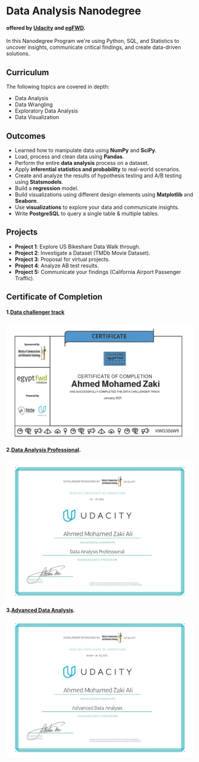 # Data Analysis Nanodegree 

#### offered by [Udacity](https://www.udacity.com/) and [egFWD](https://egfwd.com/).

In this Nanodegree Program we're using Python, SQL, and Statistics to uncover insights, communicate critical findings, and create data-driven solutions.

## Curriculum

The following topics are covered in depth:

- Data Analysis
- Data Wrangling
- Exploratory Data Analysis
- Data Visualization

## Outcomes

- Learned how to manipulate data using **NumPy** and **SciPy**.
- Load, process and clean data using **Pandas**.
- Perform the entire **data analysis** process on a dataset.
- Apply **inferential statistics and probability** to real-world scenarios.
- Create and analyze the results of hypothesis testing and A/B testing using **Statsmodels**.
- Build a **regression** model.
- Build visualizations using different design elements using **Matplotlib** and **Seaborn**.
- Use **visualizations** to explore your data and communicate insights.
- Write **PostgreSQL** to query a single table & multiple tables.

## Projects

- **Project 1**: Explore US Bikeshare Data Walk through.
- **Project 2**: Investigate a Dataset (TMDb Movie Dataset).
- **Project 3**: Proposal for virtual projects.
- **Project 4**: Analyze AB test results.
- **Project 5:** Communicate your findings (California Airport Passenger Traffic).

## Certificate of Completion

#### 1.[Data challenger track](https://graduation.udacity.com/confirm/KWG3S6W9)


<p align="center">
<img src="Certificate of Completion\01 Data  Analysis Challenger.jpg" alt="1"  style="width:600px;"/>
</p>

#### 2.[Data Analysis Professional](https://graduation.udacity.com/confirm/MRMAMAQC). 

<p align="center">
<img src="Certificate of Completion\02 Data Analysis  Professional.jpg" alt="1"  style="width:600px;"/>
</p>

#### 3.[Advanced Data Analysis](https://graduation.udacity.com/confirm/DT5EKNUP).

<p align="center">
<img src="Certificate of Completion\03 Advanced Data  Analysis.jpg" alt="1"  style="width:600px;"/>
</p>
